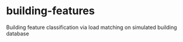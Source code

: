 # building-features
Building feature classification via load matching on simulated building database
